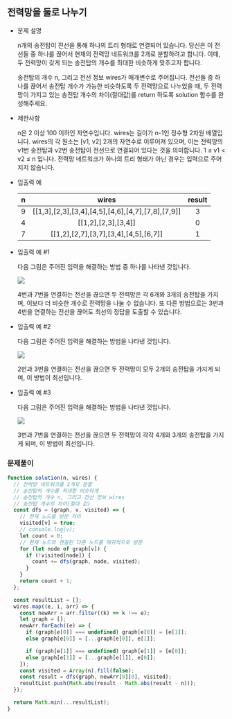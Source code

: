 ## 전력망을 둘로 나누기

- 문제 설명

  n개의 송전탑이 전선을 통해 하나의 트리 형태로 연결되어 있습니다. 당신은 이 전선들 중 하나를 끊어서 현재의 전력망 네트워크를 2개로 분할하려고 합니다. 이때, 두 전력망이 갖게 되는 송전탑의 개수를 최대한 비슷하게 맞추고자 합니다.

  송전탑의 개수 n, 그리고 전선 정보 wires가 매개변수로 주어집니다. 전선들 중 하나를 끊어서 송전탑 개수가 가능한 비슷하도록 두 전력망으로 나누었을 때, 두 전력망이 가지고 있는 송전탑 개수의 차이(절대값)를 return 하도록 solution 함수를 완성해주세요.

- 제한사항

  n은 2 이상 100 이하인 자연수입니다.
  wires는 길이가 n-1인 정수형 2차원 배열입니다.
  wires의 각 원소는 [v1, v2] 2개의 자연수로 이루어져 있으며, 이는 전력망의 v1번 송전탑과 v2번 송전탑이 전선으로 연결되어 있다는 것을 의미합니다.
  1 ≤ v1 < v2 ≤ n 입니다.
  전력망 네트워크가 하나의 트리 형태가 아닌 경우는 입력으로 주어지지 않습니다.

- 입출력 예

  |  n  |                       wires                       | result |
  | :-: | :-----------------------------------------------: | :----: |
  |  9  | [[1,3],[2,3],[3,4],[4,5],[4,6],[4,7],[7,8],[7,9]] |   3    |
  |  4  |                [[1,2],[2,3],[3,4]]                |   0    |
  |  7  |       [[1,2],[2,7],[3,7],[3,4],[4,5],[6,7]]       |   1    |

- 입출력 예 #1

  다음 그림은 주어진 입력을 해결하는 방법 중 하나를 나타낸 것입니다.

  ![](./ex1.png)

  4번과 7번을 연결하는 전선을 끊으면 두 전력망은 각 6개와 3개의 송전탑을 가지며, 이보다 더 비슷한 개수로 전력망을 나눌 수 없습니다.
  또 다른 방법으로는 3번과 4번을 연결하는 전선을 끊어도 최선의 정답을 도출할 수 있습니다.

- 입출력 예 #2

  다음 그림은 주어진 입력을 해결하는 방법을 나타낸 것입니다.

  ![](./ex2.png)

  2번과 3번을 연결하는 전선을 끊으면 두 전력망이 모두 2개의 송전탑을 가지게 되며, 이 방법이 최선입니다.

- 입출력 예 #3

  다음 그림은 주어진 입력을 해결하는 방법을 나타낸 것입니다.

  ![](./ex3.png)

  3번과 7번을 연결하는 전선을 끊으면 두 전력망이 각각 4개와 3개의 송전탑을 가지게 되며, 이 방법이 최선입니다.

### 문제풀이

```jsx
function solution(n, wires) {
  // 전력망 네트워크를 2개로 분할
  // 송전탑의 개수를 최대한 비슷하게
  // 송전탑의 개수 n, 그리고 전선 정보 wires
  // 송전탑 개수의 차이(절대 값)
  const dfs = (graph, v, visited) => {
    // 현재 노드를 방문 처리
    visited[v] = true;
    // console.log(v);
    let count = 0;
    // 현재 노드와 연결된 다른 노드를 재귀적으로 방문
    for (let node of graph[v]) {
      if (!visited[node]) {
        count += dfs(graph, node, visited);
      }
    }
    return count + 1;
  };

  const resultList = [];
  wires.map((e, i, arr) => {
    const newArr = arr.filter((k) => k !== e);
    let graph = [];
    newArr.forEach((e) => {
      if (graph[e[0]] === undefined) graph[e[0]] = [e[1]];
      else graph[e[0]] = [...graph[e[0]], e[1]];

      if (graph[e[1]] === undefined) graph[e[1]] = [e[0]];
      else graph[e[1]] = [...graph[e[1]], e[0]];
    });
    const visited = Array(n).fill(false);
    const result = dfs(graph, newArr[0][0], visited);
    resultList.push(Math.abs(result - Math.abs(result - n)));
  });

  return Math.min(...resultList);
}
```
